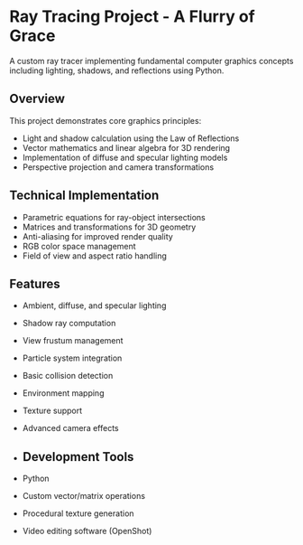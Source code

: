 # Ray Tracing Project - A Flurry of Grace

A custom ray tracer implementing fundamental computer graphics concepts including lighting, shadows, and reflections using Python.

## Overview
This project demonstrates core graphics principles:
- Light and shadow calculation using the Law of Reflections
- Vector mathematics and linear algebra for 3D rendering
- Implementation of diffuse and specular lighting models
- Perspective projection and camera transformations

## Technical Implementation
- Parametric equations for ray-object intersections
- Matrices and transformations for 3D geometry
- Anti-aliasing for improved render quality
- RGB color space management
- Field of view and aspect ratio handling

## Features
- Ambient, diffuse, and specular lighting
- Shadow ray computation
- View frustum management
- Particle system integration
- Basic collision detection

- Environment mapping
- Texture support
- Advanced camera effects

- ## Development Tools
- Python
- Custom vector/matrix operations
- Procedural texture generation
- Video editing software (OpenShot)

